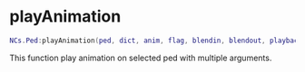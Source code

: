 # playAnimation

```lua
NCs.Ped:playAnimation(ped, dict, anim, flag, blendin, blendout, playbackRate, duration)
```

This function play animation on selected ped with multiple arguments.